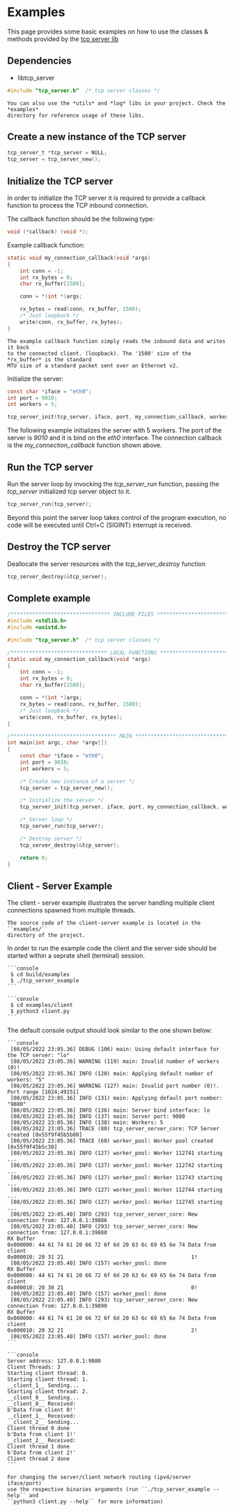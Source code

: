 # Examples

This page provides some basic examples on how to use the classes & methods
provided by the [tcp server lib](./tcp_server.rst)

## Dependencies

* libtcp_server

```C
#include "tcp_server.h"  /* tcp server classes */
```

```{hint}
You can also use the *utils* and *log* libs in your project. Check the *examples*
directory for reference usage of these libs.
```

## Create a new instance of the TCP server

```C
tcp_server_t *tcp_server = NULL;
tcp_server = tcp_server_new();
```

## Initialize the TCP server

In order to initialize the TCP server it is required to provide a callback
function to process the TCP inbound connection.

The callback function should be the following type:

```C
void (*callback) (void *);
```

Example callback function:

```C
static void my_connection_callback(void *args)
{
    int conn = -1;
    int rx_bytes = 0;
    char rx_buffer[1500];

    conn = *(int *)args;

    rx_bytes = read(conn, rx_buffer, 1500);
    /* Just loopback */
    write(conn, rx_buffer, rx_bytes);
}
```

```{note}
The example callback function simply reads the inbound data and writes it back
to the connected client. (loopback). The '1500' size of the *rx_buffer* is the standard
MTU size of a standard packet sent over an Ethernet v2.
```

Initialize the server:

```C
const char *iface = "eth0";
int port = 9010;
int workers = 5;

tcp_server_init(tcp_server, iface, port, my_connection_callback, workers);
```

The following example initializes the server with 5 workers. The port of the server
is *9010* and it is bind on the *eth0* interface. The connection callback
is the *my_connection_callback* function shown above.

## Run the TCP server

Run the server loop by invocking the *tcp_server_run* function, passing
the *tcp_server* initialized tcp server object to it.

```C
tcp_server_run(tcp_server);
```

Beyond this point the server loop takes control of the program execution,
no code will be executed until Ctrl+C (SIGINT) interrupt is received.

## Destroy the TCP server

Deallocate the server resources with the *tcp_server_destroy* function

```C
tcp_server_destroy(&tcp_server);
```


## Complete example

```C
/******************************** INCLUDE FILES *******************************/
#include <stdlib.h>
#include <unistd.h>

#include "tcp_server.h"  /* tcp server classes */

/******************************* LOCAL FUNCTIONS ******************************/
static void my_connection_callback(void *args)
{
    int conn = -1;
    int rx_bytes = 0;
    char rx_buffer[1500];

    conn = *(int *)args;
    rx_bytes = read(conn, rx_buffer, 1500);
    /* Just loopback */
    write(conn, rx_buffer, rx_bytes);
}

/********************************** MAIN **************************************/
int main(int argc, char *argv[])
{
    const char *iface = "eth0";
    int port = 9010;
    int workers = 5;

    /* Create new instance of a server */
    tcp_server = tcp_server_new();

    /* Initialize the server */
    tcp_server_init(tcp_server, iface, port, my_connection_callback, workers);

    /* Server loop */
    tcp_server_run(tcp_server);

    /* Destroy server */
    tcp_server_destroy(&tcp_server);

    return 0;
}
```

## Client - Server Example

The client - server example illustrates the server handling multiple client
connections spawned from multiple threads.

```{note}
The source code of the client-server example is located in the ``examples/``
directory of the project.
```

In order to run the example code the client and the server side should be started
within a seprate shell (terminal) session.

````{tab} Starting Server
```console
 $ cd build/examples
 $ ./tcp_server_example
```
````

````{tab} Running Client
```console
 $ cd examples/client
 $ python3 client.py
```
````

The default console output should look similar to the one shown below:

````{tab} Server
```console
 [08/05/2022 23:05.36] DEBUG (106) main: Using default interface for the TCP server: "lo"
 [08/05/2022 23:05.36] WARNING (119) main: Invalid number of workers (0)!
 [08/05/2022 23:05.36] INFO (120) main: Applying default number of workers: "5"
 [08/05/2022 23:05.36] WARNING (127) main: Invalid port number (0)!. Port range [1024;49151]
 [08/05/2022 23:05.36] INFO (131) main: Applying default port number: "9080"
 [08/05/2022 23:05.36] INFO (136) main: Server bind interface: lo
 [08/05/2022 23:05.36] INFO (137) main: Server port: 9080
 [08/05/2022 23:05.36] INFO (138) main: Workers: 5
 [08/05/2022 23:05.36] TRACE (80) tcp_server_server_core: TCP Server created [0x55f9f45b5b80]
 [08/05/2022 23:05.36] TRACE (60) worker_pool: Worker pool created [0x55f9f45b5c30]
 [08/05/2022 23:05.36] INFO (127) worker_pool: Worker 112741 starting ...
 [08/05/2022 23:05.36] INFO (127) worker_pool: Worker 112742 starting ...
 [08/05/2022 23:05.36] INFO (127) worker_pool: Worker 112743 starting ...
 [08/05/2022 23:05.36] INFO (127) worker_pool: Worker 112744 starting ...
 [08/05/2022 23:05.36] INFO (127) worker_pool: Worker 112745 starting ...
 [08/05/2022 23:05.40] INFO (293) tcp_server_server_core: New connection from: 127.0.0.1:39886
 [08/05/2022 23:05.40] INFO (293) tcp_server_server_core: New connection from: 127.0.0.1:39888
RX Buffer
0x000000: 44 61 74 61 20 66 72 6f 6d 20 63 6c 69 65 6e 74 Data from client
0x000010: 20 31 21                                         1!
 [08/05/2022 23:05.40] INFO (157) worker_pool: done
RX Buffer
0x000000: 44 61 74 61 20 66 72 6f 6d 20 63 6c 69 65 6e 74 Data from client
0x000010: 20 30 21                                         0!
 [08/05/2022 23:05.40] INFO (157) worker_pool: done
 [08/05/2022 23:05.40] INFO (293) tcp_server_server_core: New connection from: 127.0.0.1:39890
RX Buffer
0x000000: 44 61 74 61 20 66 72 6f 6d 20 63 6c 69 65 6e 74 Data from client
0x000010: 20 32 21                                         2!
 [08/05/2022 23:05.40] INFO (157) worker_pool: done
```
````

````{tab} Client
```console
Server address: 127.0.0.1:9080
Client Threads: 3
Starting client thread: 0.
Starting client thread: 1.
__client_1__ Sending...
Starting client thread: 2.
__client_0__ Sending...
__client_0__ Received:
b'Data from client 0!'
__client_1__ Received:
__client_2__ Sending...
Client thread 0 done
b'Data from client 1!'
__client_2__ Received:
Client thread 1 done
b'Data from client 2!'
Client thread 2 done
```
````

```{tip}
For changing the server/client network routing (ipv4/server iface/port)
use the respective binaries arguments (run ``./tcp_server_example --help`` and
``python3 client.py --help`` for more information)
```